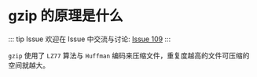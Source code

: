 # gzip 的原理是什么



::: tip Issue 
 欢迎在 Issue 中交流与讨论: [Issue 109](https://github.com/shfshanyue/Daily-Question/issues/109) 
:::

`gzip` 使用了 `LZ77` 算法与 `Huffman` 编码来压缩文件，重复度越高的文件可压缩的空间就越大。